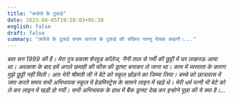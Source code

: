 ```yaml
---
title: "कलेजे के टुकड़े"
date: 2023-04-05T19:50:03+05:30
english: false
draft: false
summary: "कलेजे के टुकड़े बनाम कागज के टुकड़े की संछिप्त परन्तु रोचक कहानी।..."
---
```


_बात सन 1999  की है।  मेरा पुत्र प्रकाश शेरवुड कॉलेज, नैनी ताल से गर्मी की छुट्टी में घर लखनऊ आया था। अवकाश के बाद  हमें अगले छमाही की फीस की ड्राफ्ट बनाकर ले जाना था। काम में व्यस्तता  के कारण  मुझे  छुट्टी नहीं मिली।  अतः मेरी श्रीमती जी ने बेटे को स्कूल छोड़ने का जिम्मा लिया। बच्चे को छात्रावास में जमा करते समय सभी अभिभावक स्कूल में हेडमिस्ट्रेस के सामने लाइन में खड़े थे।  मेरी धर्म पत्नी भी बेटे को ले कर लाइन में खड़ी हो गयीं। सभी अभिभावक के हाथ में बैंक ड्राफ्ट देख कर इन्होने पूछा की ये क्या है।..._
